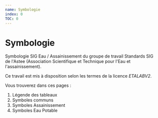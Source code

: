 ```yaml
---
name: Symbologie
index: 0
TOC: 0
---
```


# Symbologie

Symbologie SIG Eau / Assainissement du groupe de travail Standards SIG de l'Astee (Association Scientifique et Technique pour l'Eau et l'assainissement).

Ce travail est mis à disposition selon les termes de la licence _ETALABV2_.

Vous trouverez dans ces pages :

1. Légende des tableaux
2. Symboles communs
3. Symboles Assainissement
4. Symboles Eau Potable